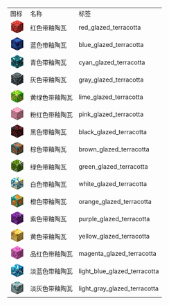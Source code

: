 <table>
	<tablebody>
		<tr>
			<td>图标</td>
			<td>名称</td>
			<td>标签</td>
		</tr>
		<tr>
			<td><img src="mc_icon/decorations/glazed_terracotta/red_glazed_terracotta.png"></td>
			<td>红色带釉陶瓦</td>
			<td>red_glazed_terracotta</td>
		</tr>
		<tr>
			<td><img src="mc_icon/decorations/glazed_terracotta/blue_glazed_terracotta.png"></td>
			<td>蓝色带釉陶瓦</td>
			<td>blue_glazed_terracotta</td>
		</tr>
		<tr>
			<td><img src="mc_icon/decorations/glazed_terracotta/cyan_glazed_terracotta.png"></td>
			<td>青色带釉陶瓦</td>
			<td>cyan_glazed_terracotta</td>
		</tr>
		<tr>
			<td><img src="mc_icon/decorations/glazed_terracotta/gray_glazed_terracotta.png"></td>
			<td>灰色带釉陶瓦</td>
			<td>gray_glazed_terracotta</td>
		</tr>
		<tr>
			<td><img src="mc_icon/decorations/glazed_terracotta/lime_glazed_terracotta.png"></td>
			<td>黄绿色带釉陶瓦</td>
			<td>lime_glazed_terracotta</td>
		</tr>
		<tr>
			<td><img src="mc_icon/decorations/glazed_terracotta/pink_glazed_terracotta.png"></td>
			<td>粉红色带釉陶瓦</td>
			<td>pink_glazed_terracotta</td>
		</tr>
		<tr>
			<td><img src="mc_icon/decorations/glazed_terracotta/black_glazed_terracotta.png"></td>
			<td>黑色带釉陶瓦</td>
			<td>black_glazed_terracotta</td>
		</tr>
		<tr>
			<td><img src="mc_icon/decorations/glazed_terracotta/brown_glazed_terracotta.png"></td>
			<td>棕色带釉陶瓦</td>
			<td>brown_glazed_terracotta</td>
		</tr>
		<tr>
			<td><img src="mc_icon/decorations/glazed_terracotta/green_glazed_terracotta.png"></td>
			<td>绿色带釉陶瓦</td>
			<td>green_glazed_terracotta</td>
		</tr>
		<tr>
			<td><img src="mc_icon/decorations/glazed_terracotta/white_glazed_terracotta.png"></td>
			<td>白色带釉陶瓦</td>
			<td>white_glazed_terracotta</td>
		</tr>
		<tr>
			<td><img src="mc_icon/decorations/glazed_terracotta/orange_glazed_terracotta.png"></td>
			<td>橙色带釉陶瓦</td>
			<td>orange_glazed_terracotta</td>
		</tr>
		<tr>
			<td><img src="mc_icon/decorations/glazed_terracotta/purple_glazed_terracotta.png"></td>
			<td>紫色带釉陶瓦</td>
			<td>purple_glazed_terracotta</td>
		</tr>
		<tr>
			<td><img src="mc_icon/decorations/glazed_terracotta/yellow_glazed_terracotta.png"></td>
			<td>黄色带釉陶瓦</td>
			<td>yellow_glazed_terracotta</td>
		</tr>
		<tr>
			<td><img src="mc_icon/decorations/glazed_terracotta/magenta_glazed_terracotta.png"></td>
			<td>品红色带釉陶瓦</td>
			<td>magenta_glazed_terracotta</td>
		</tr>
		<tr>
			<td><img src="mc_icon/decorations/glazed_terracotta/light_blue_glazed_terracotta.png"></td>
			<td>淡蓝色带釉陶瓦</td>
			<td>light_blue_glazed_terracotta</td>
		</tr>
		<tr>
			<td><img src="mc_icon/decorations/glazed_terracotta/light_gray_glazed_terracotta.png"></td>
			<td>淡灰色带釉陶瓦</td>
			<td>light_gray_glazed_terracotta</td>
		</tr>
	</tablebody>
</table>